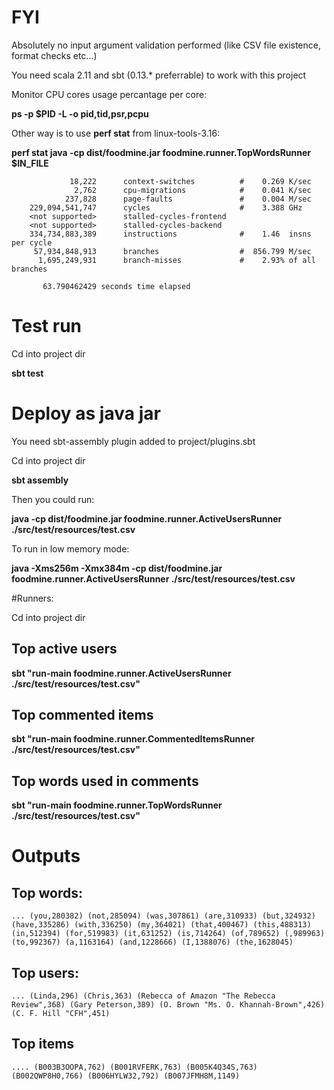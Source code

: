 # FYI

Absolutely no input argument validation performed (like CSV file existence, format checks etc...)

You need scala 2.11 and sbt (0.13.* preferrable) to work with this project

Monitor CPU cores usage percantage per core:

**ps -p $PID -L -o pid,tid,psr,pcpu**

Other way is to use **perf stat** from linux-tools-3.16:

**perf stat java -cp dist/foodmine.jar foodmine.runner.TopWordsRunner $IN_FILE**
```      67617.755084      task-clock (msec)         #    1.060 CPUs utilized
             18,222      context-switches          #    0.269 K/sec
              2,762      cpu-migrations            #    0.041 K/sec
            237,828      page-faults               #    0.004 M/sec
    229,094,541,747      cycles                    #    3.388 GHz
    <not supported>      stalled-cycles-frontend
    <not supported>      stalled-cycles-backend
    334,734,883,389      instructions              #    1.46  insns per cycle
     57,934,848,913      branches                  #  856.799 M/sec
      1,695,249,931      branch-misses             #    2.93% of all branches

       63.790462429 seconds time elapsed
```

# Test run

Cd into project dir

**sbt test**

# Deploy as java jar

You need sbt-assembly plugin added to project/plugins.sbt

Cd into project dir

**sbt assembly**

Then you could run:

**java -cp dist/foodmine.jar foodmine.runner.ActiveUsersRunner ./src/test/resources/test.csv**

To run in low memory mode:

**java -Xms256m -Xmx384m -cp dist/foodmine.jar foodmine.runner.ActiveUsersRunner ./src/test/resources/test.csv**


#Runners:

Cd into project dir

## Top active users

**sbt "run-main foodmine.runner.ActiveUsersRunner ./src/test/resources/test.csv"**

## Top commented items

**sbt "run-main foodmine.runner.CommentedItemsRunner ./src/test/resources/test.csv"**

## Top words used in comments

**sbt "run-main foodmine.runner.TopWordsRunner ./src/test/resources/test.csv"**


# Outputs

## Top words:
`...
(you,280382)
(not,285094)
(was,307861)
(are,310933)
(but,324932)
(have,335286)
(with,336250)
(my,364021)
(that,400467)
(this,488313)
(in,512394)
(for,519983)
(it,631252)
(is,714264)
(of,789652)
(,989963)
(to,992367)
(a,1163164)
(and,1228666)
(I,1388076)
(the,1628045)
`

## Top users:
`...
(Linda,296)
(Chris,363)
(Rebecca of Amazon "The Rebecca Review",368)
(Gary Peterson,389)
(O. Brown "Ms. O. Khannah-Brown",426)
(C. F. Hill "CFH",451)
`

## Top items
`....
(B003B3OOPA,762)
(B001RVFERK,763)
(B005K4Q34S,763)
(B002QWP8H0,766)
(B006HYLW32,792)
(B007JFMH8M,1149)
`
